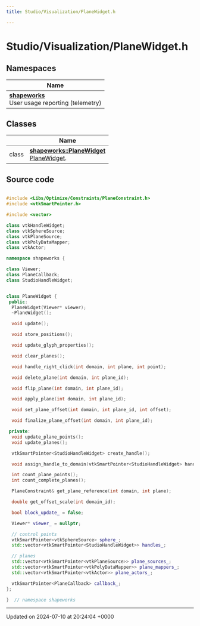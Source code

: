 ```yaml
---
title: Studio/Visualization/PlaneWidget.h

---
```


# Studio/Visualization/PlaneWidget.h



## Namespaces

| Name           |
| -------------- |
| **[shapeworks](../Namespaces/namespaceshapeworks.md)** <br>User usage reporting (telemetry)  |

## Classes

|                | Name           |
| -------------- | -------------- |
| class | **[shapeworks::PlaneWidget](../Classes/classshapeworks_1_1PlaneWidget.md)** <br>[PlaneWidget]().  |




## Source code

```cpp

#include <Libs/Optimize/Constraints/PlaneConstraint.h>
#include <vtkSmartPointer.h>

#include <vector>

class vtkHandleWidget;
class vtkSphereSource;
class vtkPlaneSource;
class vtkPolyDataMapper;
class vtkActor;

namespace shapeworks {

class Viewer;
class PlaneCallback;
class StudioHandleWidget;


class PlaneWidget {
 public:
  PlaneWidget(Viewer* viewer);
  ~PlaneWidget();

  void update();

  void store_positions();

  void update_glyph_properties();

  void clear_planes();

  void handle_right_click(int domain, int plane, int point);

  void delete_plane(int domain, int plane_id);

  void flip_plane(int domain, int plane_id);

  void apply_plane(int domain, int plane_id);

  void set_plane_offset(int domain, int plane_id, int offset);

  void finalize_plane_offset(int domain, int plane_id);

 private:
  void update_plane_points();
  void update_planes();

  vtkSmartPointer<StudioHandleWidget> create_handle();

  void assign_handle_to_domain(vtkSmartPointer<StudioHandleWidget> handle, int domain_id);

  int count_plane_points();
  int count_complete_planes();

  PlaneConstraint& get_plane_reference(int domain, int plane);

  double get_offset_scale(int domain_id);

  bool block_update_ = false;

  Viewer* viewer_ = nullptr;

  // control points
  vtkSmartPointer<vtkSphereSource> sphere_;
  std::vector<vtkSmartPointer<StudioHandleWidget>> handles_;

  // planes
  std::vector<vtkSmartPointer<vtkPlaneSource>> plane_sources_;
  std::vector<vtkSmartPointer<vtkPolyDataMapper>> plane_mappers_;
  std::vector<vtkSmartPointer<vtkActor>> plane_actors_;

  vtkSmartPointer<PlaneCallback> callback_;
};

}  // namespace shapeworks
```


-------------------------------

Updated on 2024-07-10 at 20:24:04 +0000
